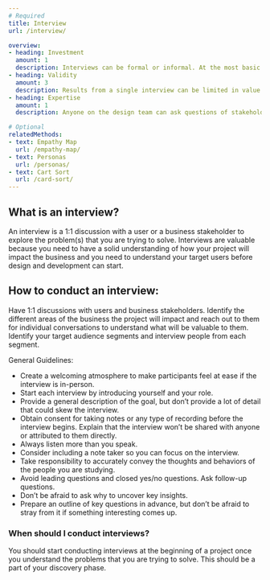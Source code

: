 ```yaml
---
# Required
title: Interview
url: /interview/

overview: 
- heading: Investment
  amount: 1
  description: Interviews can be formal or informal. At the most basic level, you simply need a list of questions to ask, a way to record responses, and a venue for the conversation.
- heading: Validity
  amount: 3
  description: Results from a single interview can be limited in value since you’re only being exposed to the perspective of a single stakeholder, though they are still valuable because they’re directly from the source. When the feedback from multiple interviews is consolidated in a meaningful way, the results become much more useful.
- heading: Expertise
  amount: 1
  description: Anyone on the design team can ask questions of stakeholders and record responses. An interview is one of the most straightforward user research methods.

# Optional
relatedMethods:
- text: Empathy Map
  url: /empathy-map/
- text: Personas
  url: /personas/
- text: Cart Sort
  url: /card-sort/
---
```


## What is an interview?

An interview is a 1:1 discussion with a user or a business stakeholder to explore the problem(s) that you are trying to solve. Interviews are valuable because you need to have a solid understanding of how your project will impact the business and you need to understand your target users before design and development can start.

## How to conduct an interview:

Have 1:1 discussions with users and business stakeholders. Identify the different areas of the business the project will impact and reach out to them for individual conversations to understand what will be valuable to them. Identify your target audience segments and interview people from each segment.

General Guidelines:

- Create a welcoming atmosphere to make participants feel at ease if the interview is in-person.
- Start each interview by introducing yourself and your role.
- Provide a general description of the goal, but don’t provide a lot of detail that could skew the interview.
- Obtain consent for taking notes or any type of recording before the interview begins. Explain that the interview won’t be shared with anyone or attributed to them directly.
- Always listen more than you speak.
- Consider including a note taker so you can focus on the interview.
- Take responsibility to accurately convey the thoughts and behaviors of the people you are studying.
- Avoid leading questions and closed yes/no questions. Ask follow-up questions.
- Don’t be afraid to ask why to uncover key insights.
- Prepare an outline of key questions in advance, but don’t be afraid to stray from it if something interesting comes up.

### When should I conduct interviews?

You should start conducting interviews at the beginning of a project once you understand the problems that you are trying to solve. This should be a part of your discovery phase.
